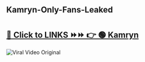 
 ## Kamryn-Only-Fans-Leaked

# <h2><a href="https://clipsfans.com/Kamryn&ref=git">🔗 Click to LINKS ⏩⏩ 👉 🟢 Kamryn </a></h2>

<a href="https://clipsfans.com/Kamryn&ref=git" rel="nofollow" data-target="animated-image.originalLink"><img src="https://i.ibb.co.com/xMMVF88/686577567.gif" alt="Viral Video Original" style="max-width: 100%; display: inline-block;" data-target="animated-image.originalImage"></a>
